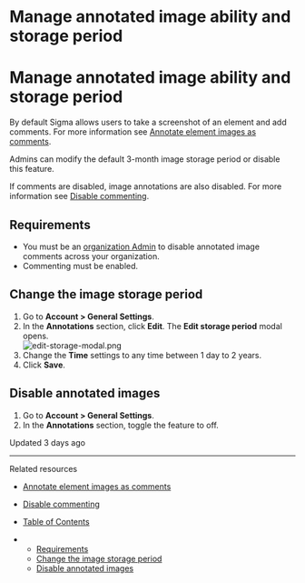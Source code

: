 # Manage annotated image ability and storage period

# Manage annotated image ability and storage period

By default Sigma allows users to take a screenshot of an element and add comments. For more information see [Annotate element images as comments](/docs/annotate-element-images-as-comments).

Admins can modify the default 3-month image storage period or disable this feature.

If comments are disabled, image annotations are also disabled. For more information see [Disable commenting](/docs/disable-commenting).

## Requirements

* You must be an [organization Admin](/docs/user-account-types) to disable annotated image comments across your organization.
* Commenting must be enabled.

## Change the image storage period

1. Go to **Account > General Settings**.
2. In the **Annotations** section, click **Edit**. The **Edit storage period** modal opens.   
   ![edit-storage-modal.png](https://files.readme.io/9ebf0cc-edit-storage-modal.png)
3. Change the **Time** settings to any time between 1 day to 2 years.
4. Click **Save**.

## Disable annotated images

1. Go to **Account > General Settings**.
2. In the **Annotations** section, toggle the feature to off.

Updated 3 days ago

---

Related resources

* [Annotate element images as comments](/docs/annotate-element-images-as-comments)
* [Disable commenting](/docs/disable-commenting)

* [Table of Contents](#)
* + [Requirements](#requirements)
  + [Change the image storage period](#change-the-image-storage-period)
  + [Disable annotated images](#disable-annotated-images)